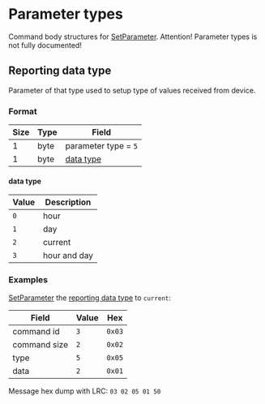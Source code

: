 # Parameter types

Command body structures for [SetParameter](./commands/SetParameter.md).
Attention! Parameter types is not fully documented!


## Reporting data type

Parameter of that type used to setup type of values received from device.

### Format

| Size | Type | Field                   |
| ---- | ---- | ----------------------- |
| 1    | byte | parameter type = `5`    |
| 1    | byte | [data type](#data-type) |

#### **data type**

| Value | Description  |
| ----- | ------------ |
| `0`   | hour         |
| `1`   | day          |
| `2`   | current      |
| `3`   | hour and day |

### Examples

[SetParameter](./commands/SetParameter.md) the [reporting data type](#reporting-data-type) to `current`:

| Field        | Value | Hex    |
| ------------ | ----- | ------ |
| command id   | `3`   | `0x03` |
| command size | `2`   | `0x02` |
| type         | `5`   | `0x05` |
| data         | `2`   | `0x01` |

Message hex dump with LRC: `03 02 05 01 50`
